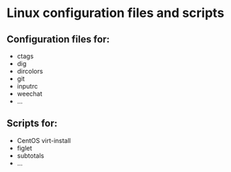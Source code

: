 Linux configuration files and scripts
=====================================

Configuration files for:
-----------------------

* ctags
* dig
* dircolors
* git
* inputrc
* weechat
* ...

Scripts for:
-----------

* CentOS virt-install
* figlet
* subtotals
* ...
